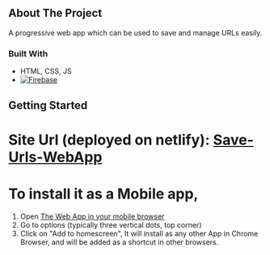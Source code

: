 ## About The Project

A progressive web app which can be used to save and manage URLs easily. 



### Built With

* HTML, CSS, JS
* [![Firebase][Firebase]][Firebase-url]


<!-- GETTING STARTED -->
## Getting Started

# Site Url (deployed on netlify): [Save-Urls-WebApp](https://saveurls-mobileapp--saveurls.netlify.app/)

# To install it as a Mobile app, 
1. Open [The Web App in your mobile browser](https://saveurls-mobileapp--saveurls.netlify.app/)
2. Go to options (typically three vertical dots, top corner)
3. Click on "Add to homescreen", It will install as any other App in Chrome Browser, and will be added as a shortcut in other browsers.



<!-- MARKDOWN LINKS & IMAGES -->
[Firebase]: https://img.shields.io/badge/Firebase-%23DD2C00?style=flat&logo=firebase
[Firebase-url]: https://firebase.google.com/
